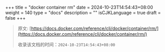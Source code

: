 +++
title = "docker container rm"
date = 2024-10-23T14:54:43+08:00
weight = 140
type = "docs"
description = ""
isCJKLanguage = true
draft = false
+++

> 原文: [https://docs.docker.com/reference/cli/docker/container/rm/](https://docs.docker.com/reference/cli/docker/container/rm/)
>
> 收录该文档的时间：`2024-10-23T14:54:43+08:00`
